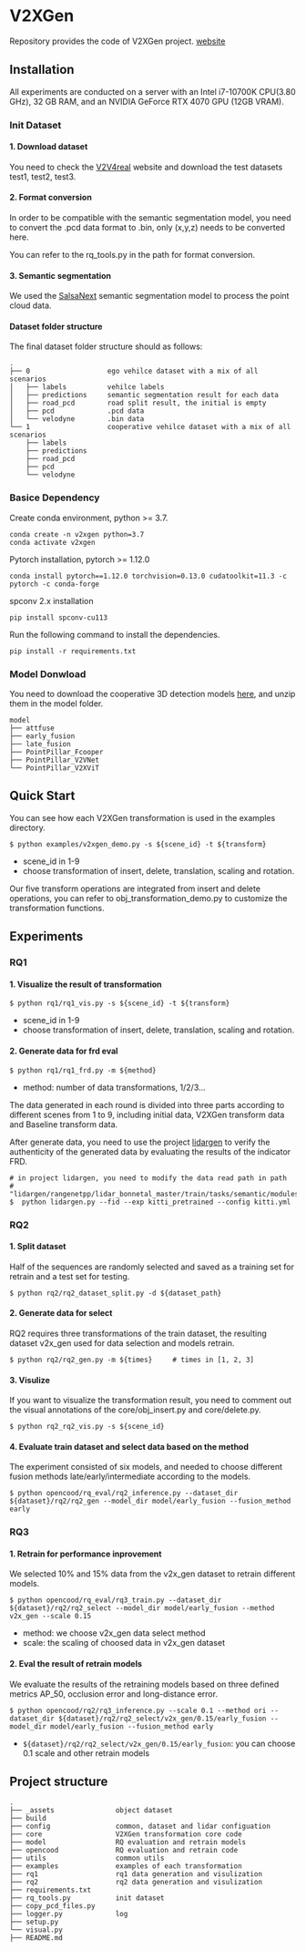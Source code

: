 # V2XGen
Repository provides the code of V2XGen project.
[website]()

## Installation

All experiments are conducted on a server with an Intel i7-10700K CPU(3.80 GHz), 32 GB RAM, and an NVIDIA GeForce RTX 4070 GPU  (12GB VRAM).

### Init Dataset
#### 1. Download dataset

You need to check the [V2V4real](mobility-lab.seas.ucla.edu/v2v4real) website and download the test datasets test1, test2, test3.

#### 2. Format conversion

In order to be compatible with the semantic segmentation model, you need to convert the .pcd data format to .bin, only (x,y,z) needs to be converted here.

You can refer to the rq_tools.py in the path for format conversion.

#### 3. Semantic segmentation

We used the [SalsaNext](github.com/TiagoCortinhal/SalsaNext) semantic segmentation model to process the point cloud data.

#### Dataset folder structure

The final dataset folder structure should as follows:

```shell
.
├── 0					ego vehilce dataset with a mix of all scenarios
│   ├── labels			vehilce labels
│   ├── predictions		semantic segmentation result for each data
│   ├── road_pcd		road split result, the initial is empty
│   ├── pcd				.pcd data
│   └── velodyne		.bin data
└── 1					cooperative vehilce dataset with a mix of all scenarios
    ├── labels
    ├── predictions
    ├── road_pcd
    ├── pcd
    └── velodyne
```

### Basice Dependency

Create conda environment, python >= 3.7.

```shell
conda create -n v2xgen python=3.7
conda activate v2xgen
```

Pytorch installation, pytorch >= 1.12.0

```shell
conda install pytorch==1.12.0 torchvision=0.13.0 cudatoolkit=11.3 -c pytorch -c conda-forge
```

spconv 2.x installation

```shell
pip install spconv-cu113
```

Run the following command to install the dependencies.

```shell
pip install -r requirements.txt
```

### Model Donwload

You need to download the cooperative 3D detection models [here](github.com/ucla-mobility/V2V4Real?tag=readme-ov-file#benchmark), and unzip them in the model folder.

```shell
model
├── attfuse
├── early_fusion
├── late_fusion
├── PointPillar_Fcooper
├── PointPillar_V2VNet
└── PointPillar_V2XViT
```

## Quick Start

You can see how each V2XGen transformation is used in the examples directory.

```shell
$ python examples/v2xgen_demo.py -s ${scene_id} -t ${transform}
```

- scene_id in 1-9
-  choose transformation of insert, delete, translation, scaling and rotation.

Our five transform operations are integrated from insert and delete operations, you can refer to obj_transformation_demo.py to customize the transformation functions.



## Experiments
### RQ1
#### 1. Visualize the result of transformation
```shell
$ python rq1/rq1_vis.py -s ${scene_id} -t ${transform}
```
- scene_id in 1-9
-  choose transformation of insert, delete, translation, scaling and rotation.

#### 2. Generate data for frd eval

```shell
$ python rq1/rq1_frd.py -m ${method}
```
- method: number of data transformations, 1/2/3...

The data generated in each round is divided into three parts according to different scenes from 1 to 9, including initial data, V2XGen transform data and Baseline transform data.

After generate data, you need to use the project [lidargen](github.com/vzyrianow/lidargen) to verify the authenticity of the generated data by evaluating the results of the indicator FRD.
```shell
# in project lidargen, you need to modify the data read path in path
# "lidargen/rangenetpp/lidar_bonnetal_master/train/tasks/semantic/modules/kittiparser.py"
$  python lidargen.py --fid --exp kitti_pretrained --config kitti.yml
```
### RQ2
#### 1. Split dataset

Half of the sequences are randomly selected and saved as a training set for retrain and a test set for testing.

```shell
$ python rq2/rq2_dataset_split.py -d ${dataset_path}
```

#### 2. Generate data for select

RQ2 requires three transformations of the train dataset, the resulting dataset v2x_gen used for data selection and models retrain.

```shell
$ python rq2/rq2_gen.py -m ${times}		# times in [1, 2, 3] 
```

#### 3. Visulize

If you want to visualize the transformation result, you need to comment out the visual annotations of the core/obj_insert.py and core/delete.py.

```shell
$ python rq2_rq2_vis.py -s ${scene_id}
```

#### 4. Evaluate train dataset and select data based on the method

The experiment consisted of six models, and needed to choose different fusion methods late/early/intermediate according to the models.

```shell
$ python opencood/rq_eval/rq2_inference.py --dataset_dir ${dataset}/rq2/rq2_gen --model_dir model/early_fusion --fusion_method early
```

### RQ3

#### 1. Retrain for performance inprovement

We selected 10% and 15% data from the v2x_gen dataset to retrain different models.

```shell
$ python opencood/rq_eval/rq3_train.py --dataset_dir  ${dataset}/rq2/rq2_select --model_dir model/early_fusion --method v2x_gen --scale 0.15
```

- method: we choose v2x_gen data select method
- scale: the scaling of choosed data in v2x_gen dataset

#### 2. Eval the result of retrain models

We evaluate the results of the retraining models based on three defined metrics AP_50, occlusion error and long-distance error.

```shell
$ python opencood/rq2/rq3_inference.py --scale 0.1 --method ori --dataset_dir ${dataset}/rq2/rq2_select/v2x_gen/0.15/early_fusion --model_dir model/early_fusion --fusion_method early
```

- `${dataset}/rq2/rq2_select/v2x_gen/0.15/early_fusion`: you can choose 0.1 scale and other retrain models




## Project structure
```shell
.
├── _assets               object dataset
├── build
├── config                common, dataset and lidar configuation   
├── core                  V2XGen transformation core code
├── model                 RQ evaluation and retrain models
├── opencood              RQ evaluation and retrain code
├── utils                 common utils 
├── examples              examples of each transformation
├── rq1                   rq1 data generation and visulization
├── rq2                   rq2 data generation and visulization
├── requirements.txt
├── rq_tools.py           init dataset
├── copy_pcd_files.py
├── logger.py             log
├── setup.py
└── visual.py
├── README.md
```